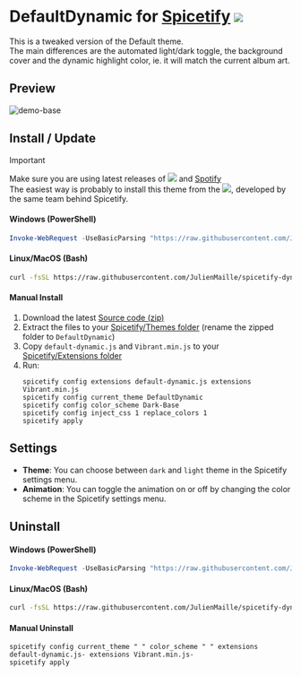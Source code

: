 # DefaultDynamic for [Spicetify](https://github.com/spicetify/cli) <a href="https://github.com/JulienMaille/spicetify-dynamic-theme/releases/latest"><img src="https://img.shields.io/github/release/JulienMaille/spicetify-dynamic-theme/all.svg"></a>

This is a tweaked version of the Default theme.  
The main differences are the automated light/dark toggle, the background cover and the dynamic highlight color, ie. it will match the current album art.

## Preview

![demo-base](./preview.gif)

## Install / Update
> [!IMPORTANT]
> Make sure you are using latest releases of <a href="https://github.com/spicetify/cli/releases/latest"><img src="https://img.shields.io/github/release/spicetify/cli/all.svg?label=Spicetify"></a> and [Spotify](https://www.spotify.com/us/download/other/)  
> The easiest way is probably to install this theme from the <a href="https://github.com/spicetify/marketplace/wiki/Installation#auto-install"><img src="https://img.shields.io/github/v/release/spicetify/marketplace?label=Marketplace"></a>, developed by the same team behind Spicetify.

#### Windows (PowerShell)

```powershell
Invoke-WebRequest -UseBasicParsing "https://raw.githubusercontent.com/JulienMaille/spicetify-dynamic-theme/master/install.ps1" | Invoke-Expression
```

#### Linux/MacOS (Bash)

```bash
curl -fsSL https://raw.githubusercontent.com/JulienMaille/spicetify-dynamic-theme/master/install.sh | sh
```

#### Manual Install

1. Download the latest [Source code (zip)](https://github.com/JulienMaille/spicetify-dynamic-theme/releases/latest)
2. Extract the files to your [Spicetify/Themes folder](https://spicetify.app/docs/development/themes/) (rename the zipped folder to `DefaultDynamic`)
3. Copy `default-dynamic.js` and `Vibrant.min.js` to your [Spicetify/Extensions folder](https://spicetify.app/docs/advanced-usage/extensions#installing)
4. Run:
    ```
    spicetify config extensions default-dynamic.js extensions Vibrant.min.js
    spicetify config current_theme DefaultDynamic
    spicetify config color_scheme Dark-Base
    spicetify config inject_css 1 replace_colors 1
    spicetify apply
    ```

## Settings
-   **Theme**: You can choose between `dark` and `light` theme in the Spicetify settings menu.
-   **Animation**: You can toggle the animation on or off by changing the color scheme in the Spicetify settings menu.

## Uninstall

#### Windows (PowerShell)

```powershell
Invoke-WebRequest -UseBasicParsing "https://raw.githubusercontent.com/JulienMaille/spicetify-dynamic-theme/master/uninstall.ps1" | Invoke-Expression
```

#### Linux/MacOS (Bash)

```bash
curl -fsSL https://raw.githubusercontent.com/JulienMaille/spicetify-dynamic-theme/master/uninstall.sh | sh
```

#### Manual Uninstall

```
spicetify config current_theme " " color_scheme " " extensions default-dynamic.js- extensions Vibrant.min.js-
spicetify apply
```
